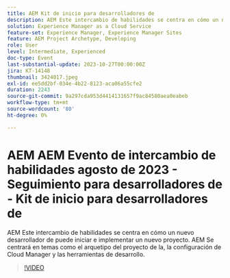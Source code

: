 ```yaml
---
title: AEM Kit de inicio para desarrolladores de
description: AEM Este intercambio de habilidades se centra en cómo un nuevo desarrollador de puede iniciar e implementar un nuevo proyecto. AEM Se centrará en temas como el arquetipo del proyecto de la, la configuración de Cloud Manager y las herramientas de desarrollo.
solution: Experience Manager as a Cloud Service
feature-set: Experience Manager, Experience Manager Sites
feature: AEM Project Archetype, Developing
role: User
level: Intermediate, Experienced
doc-type: Event
last-substantial-update: 2023-10-27T00:00:00Z
jira: KT-14148
thumbnail: 3424017.jpeg
exl-id: ee5dd2bf-034e-4b22-8123-aca06a55cfe2
duration: 2243
source-git-commit: 9a297cda953d4414131657f9ac84580aea0eabeb
workflow-type: tm+mt
source-wordcount: '80'
ht-degree: 0%

---
```


# AEM AEM Evento de intercambio de habilidades agosto de 2023 - Seguimiento para desarrolladores de - Kit de inicio para desarrolladores de

AEM Este intercambio de habilidades se centra en cómo un nuevo desarrollador de puede iniciar e implementar un nuevo proyecto. AEM Se centrará en temas como el arquetipo del proyecto de la, la configuración de Cloud Manager y las herramientas de desarrollo.

>[!VIDEO](https://video.tv.adobe.com/v/3424017/?learn=on)
